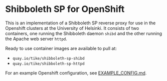# Shibboleth SP for OpenShift

This is an implementation of a Shibboleth SP reverse proxy for use in the Openshift clusters
at the University of Helsinki. It consists of two containers, one running the Shibboleth daemon
`shibd` and the other running the Apache web server `httpd`.

Ready to use container images are available to pull at:

* `quay.io/tike/shibboleth-sp-shibd`
* `quay.io/tike/shibboleth-sp-httpd`

For an example Openshift configuration, see [EXAMPLE_CONFIG.md](EXAMPLE_CONFIG.md).
